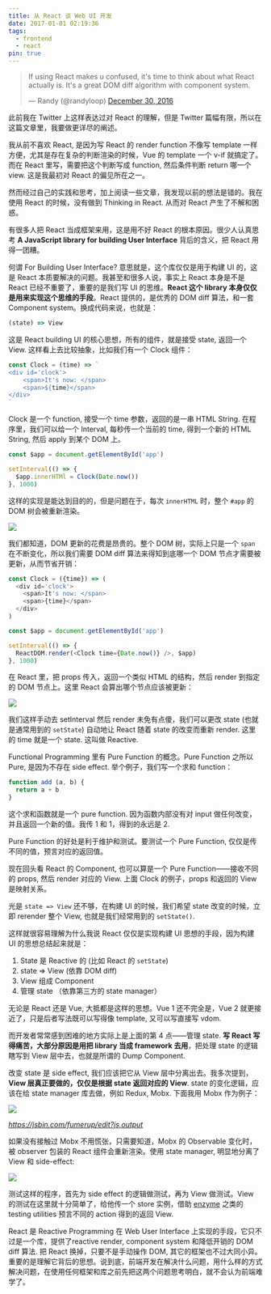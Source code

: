 ```yaml
---
title: 从 React 谈 Web UI 开发
date: 2017-01-01 02:19:36
tags:
  - frontend
  - react
pin: true
---
```

<blockquote class="twitter-tweet" data-lang="en"><p lang="en" dir="ltr">If using React makes u confused, it&#39;s time to think about what React actually is. It&#39;s a great DOM diff algorithm with component system.</p>&mdash; Randy (@randyloop) <a href="https://twitter.com/randyloop/status/814663047541231616">December 30, 2016</a></blockquote>
<component is="script" async src="//platform.twitter.com/widgets.js" charset="utf-8"></component>

此前我在 Twitter 上这样表达过对 React 的理解，但是 Twitter 篇幅有限，所以在这篇文章里，我要做更详尽的阐述。

我从前不喜欢 React, 是因为写 React 的 render function 不像写 template 一样方便，尤其是存在复杂的判断渲染的时候，Vue 的 template 一个 v-if 就搞定了。而在 React 里写，需要把这个判断写成 function, 然后条件判断 return 哪一个 view. 这是我最初对 React 的偏见所在之一。

然而经过自己的实践和思考，加上阅读一些文章，我发现以前的想法是错的。我在使用 React 的时候，没有做到 Thinking in React. 从而对 React 产生了不解和困惑。

有很多人把 React 当成框架来用，这是用不好 React 的根本原因。很少人认真思考 **A JavaScript library for building User Interface** 背后的含义，把 React 用得一团糟。

何谓 For Building User Interface? 意思就是，这个库仅仅是用于构建 UI 的，这是 React 本质要解决的问题。我甚至和很多人说，事实上 React 本身是不是 React 已经不重要了，重要的是我们写 UI 的思维。**React 这个 library 本身仅仅是用来实现这个思维的手段**。React 提供的，是优秀的 DOM diff 算法，和一套 Component system。换成代码来说，也就是：

```javascript
(state) => View
```

这是 React building UI 的核心思想，所有的组件，就是接受 state, 返回一个 View. 这样看上去比较抽象，比如我们有一个 Clock 组件：

```javascript
const Clock = (time) => `
<div id='clock'>
	<span>It's now: </span>
	<span>${time}</span>
</div>
`
```

Clock 是一个 function, 接受一个 time 参数，返回的是一串 HTML String. 在程序里，我们可以给一个 Interval, 每秒传一个当前的 time, 得到一个新的 HTML String, 然后 apply 到某个 DOM 上。

```javascript
const $app = document.getElementById('app')

setInterval(() => {
  $app.innerHTMl = Clock(Date.now())
}, 1000)
```

这样的实现是能达到目的的，但是问题在于，每次 `innerHTML` 时，整个 `#app` 的 DOM 树会被重新渲染。

![](/images/plain-render-clock.gif)

我们都知道，DOM 更新的花费是昂贵的。整个 DOM 树，实际上只是一个 `span` 在不断变化，所以我们需要 DOM diff 算法来得知到底哪一个 DOM 节点才需要被更新，从而节省开销：

```javascript
const Clock = ({time}) => (
  <div id='clock'>
    <span>It's now: </span>
    <span>{time}</span>
  </div>
)

const $app = document.getElementById('app')

setInterval(() => {
  ReactDOM.render(<Clock time={Date.now()} />, $app)
}, 1000)
```

在 React 里，把 props 传入，返回一个类似 HTML 的结构，然后 render 到指定的 DOM 节点上。这里 React 会算出哪个节点应该被更新：

![](/images/react-render-clock.gif)

我们这样手动去 setInterval 然后 render 未免有点傻，我们可以更改 state (也就是通常用到的 `setState`) 自动地让 React 随着 state 的改变而重新 render. 这里的 time 就是一个 state. 这叫做 Reactive.

Functional Programming 里有 Pure Function 的概念。Pure Function 之所以 Pure, 是因为不存在 side effect. 举个例子，我们写一个求和 function：

```javascript
function add (a, b) {
  return a + b
}
```

这个求和函数就是一个 pure function. 因为函数内部没有对 input 做任何改变，并且返回一个新的值。我传 1 和 1，得到的永远是 2.

Pure Function 的好处是利于维护和测试。要测试一个 Pure Function, 仅仅是传不同的值，预言对应的返回值。

现在回头看 React 的 Component, 也可以算是一个 Pure Function——接收不同的 props, 然后 render 对应的 View. 上面 Clock 的例子，props 和返回的 View 是映射关系。

光是 `state => View` 还不够，在构建 UI 的时候，我们希望 state 改变的时候，立即 rerender 整个 View, 也就是我们经常用到的 `setState()`. 

这样就很容易理解为什么我说 React 仅仅是实现构建 UI 思想的手段，因为构建 UI 的思想总结起来就是：

1. State 是 Reactive 的 (比如 React 的 `setState`)
2. state => View (依靠 DOM diff)
3. View 组成 Component
4. 管理 state （依靠第三方的 state manager）

无论是 React 还是 Vue, 大抵都是这样的思想。Vue 1 还不完全是，Vue 2 就更接近了，只是后者写法既可以写得像 template, 又可以写直接写 vdom. 

而开发者常常感到困难的地方实际上是上面的第 4 点——管理 state. **写 React 写得痛苦，大部分原因是用把 library 当成 framework 去用**，把处理 state 的逻辑瞎写到 View 层中去，也就是所谓的 Dump Component.

改变 state 是 side effect, 我们应该把它从 View 层中分离出去。我多次提到，**View 层真正要做的，仅仅是根据 state 返回对应的 View**. state 的变化逻辑，应该在给 state manager 库去做，例如 Redux, Mobx. 下面我用 Mobx 作为例子：

![](/images/mobx-ticker.gif)

*https://jsbin.com/fumerup/edit?js,output*

如果没有接触过 Mobx 不用慌张，只需要知道，Mobx 的 Observable 变化时，被 observer 包装的 React 组件会重新渲染。使用 state manager, 明显地分离了 View 和 side-effect:

![](/images/state-effect-view.png)

测试这样的程序，首先为 side effect 的逻辑做测试，再为 View 做测试。View 的测试在这里就十分简单了，给他传一个 store 实例，借助 [enzyme](https://github.com/airbnb/enzyme) 之类的 testing utilities 预言不同的 action 得到的返回 View.

React 是 Reactive Programming 在 Web User Interface 上实现的手段，它只不过是一个库，提供了reactive render, component system 和降低开销的 DOM diff 算法. 把 React 换掉，只要不是手动操作 DOM, 其它的框架也不过大同小异。重要的是理解它背后的思想。说到底，前端开发在解决什么问题，用什么样的方式解决问题，在使用任何框架和库之前先把这两个问题思考明白，就不会认为前端难学了。

